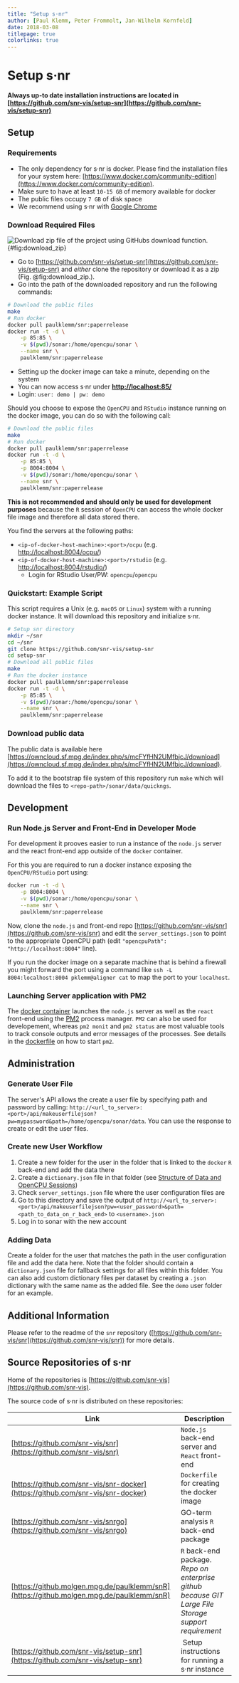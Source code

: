 ```yaml
---
title: "Setup s·nr"
author: [Paul Klemm, Peter Frommolt, Jan-Wilhelm Kornfeld]
date: 2018-03-08
titlepage: true
colorlinks: true
---
```


# Setup s·nr

**Always up-to date installation instructions are located in [https://github.com/snr-vis/setup-snr](https://github.com/snr-vis/setup-snr)**

## Setup

### Requirements

* The only dependency for s·nr is docker. Please find the installation files for your system here: [https://www.docker.com/community-edition](https://www.docker.com/community-edition).
* Make sure to have at least `10-15 GB` of memory available for docker
* The public files occupy `7 GB` of disk space
* We recommend using s·nr with [Google Chrome](https://www.google.com/chrome/index.html)

### Download Required Files

![Download zip file of the project using GitHubs download function.](images/download_zip_arrow.png){#fig:download_zip}

* Go to [https://github.com/snr-vis/setup-snr](https://github.com/snr-vis/setup-snr) and _either_ clone the repository or download it as a zip (Fig. @fig:download_zip.).
* Go into the path of the downloaded repository and run the following commands:

```bash
# Download the public files
make
# Run docker
docker pull paulklemm/snr:paperrelease
docker run -t -d \
    -p 85:85 \
    -v $(pwd)/sonar:/home/opencpu/sonar \
    --name snr \
    paulklemm/snr:paperrelease
```

* Setting up the docker image can take a minute, depending on the system
* You can now access s·nr under **[http://localhost:85/](http://localhost:85/)**
* Login: `user: demo | pw: demo`

Should you choose to expose the `OpenCPU` and `RStudio` instance running on the docker image, you can do so with the following call:

```bash
# Download the public files
make
# Run docker
docker pull paulklemm/snr:paperrelease
docker run -t -d \
    -p 85:85 \
    -p 8004:8004 \
    -v $(pwd)/sonar:/home/opencpu/sonar \
    --name snr \
    paulklemm/snr:paperrelease
```

**This is not recommended and should only be used for development purposes** because the `R` session of `OpenCPU` can access the whole docker file image and therefore all data stored there.

You find the servers at the following paths:

* `<ip-of-docker-host-machine>:<port>/ocpu` (e.g. [http://localhost:8004/ocpu/](http://localhost:8004/ocpu/))
* `<ip-of-docker-host-machine>:<port>/rstudio` (e.g. [http://localhost:8004/rstudio/](http://localhost:8004/rstudio/))
  * Login for RStudio User/PW: `opencpu`/`opencpu`

### Quickstart: Example Script

This script requires a Unix (e.g. `macOS` or `Linux`) system with a running docker instance. It will download this repository and initialize s·nr.

```bash
# Setup snr directory
mkdir ~/snr
cd ~/snr
git clone https://github.com/snr-vis/setup-snr
cd setup-snr
# Download all public files
make
# Run the docker instance
docker pull paulklemm/snr:paperrelease
docker run -t -d \
    -p 85:85 \
    -v $(pwd)/sonar:/home/opencpu/sonar \
    --name snr \
    paulklemm/snr:paperrelease
```

### Download public data

The public data is available here [https://owncloud.sf.mpg.de/index.php/s/mcFYfHN2UMfbjcJ/download](https://owncloud.sf.mpg.de/index.php/s/mcFYfHN2UMfbjcJ/download).

To add it to the bootstrap file system of this repository run `make` which will download the files to `<repo-path>/sonar/data/quickngs`.

## Development

### Run Node.js Server and Front-End in Developer Mode

For development it prooves easier to run a instance of the `node.js` server and the react front-end app outside of the `docker` container.

For this you are required to run a docker instance exposing the `OpenCPU/RStudio` port using:

```bash
docker run -t -d \
    -p 8004:8004 \
    -v $(pwd)/sonar:/home/opencpu/sonar \
    --name snr \
    paulklemm/snr:paperrelease
```

Now, clone the `node.js` and front-end repo [https://github.com/snr-vis/snr](https://github.com/snr-vis/snr) and edit the `server_settings.json` to point to the appropriate OpenCPU path (edit `"opencpuPath": "http://localhost:8004"` line).

If you run the docker image on a separate machine that is behind a firewall you might forward the port using a command like `ssh -L 8004:localhost:8004 pklemm@aligner cat` to map the port to your `localhost`.

### Launching Server application with PM2

The [docker container](https://github.com/snr-vis/snr-docker) launches the `node.js` server as well as the `react` front-end using the [PM2](http://pm2.keymetrics.io) process manager. `PM2` can also be used for developement, whereas `pm2 monit` and `pm2 status` are most valuable tools to track console outputs and error messages of the processes. See details in the [dockerfile](https://github.com/snr-vis/snr-docker) on how to start `pm2`.

## Administration

### Generate User File

The server's API allows the create a user file by specifying path and password by calling: `http://<url_to_server>:<port>/api/makeuserfilejson?pw=mypassword&path=/home/opencpu/sonar/data`. You can use the response to create or edit the user files.

### Create new User Workflow

1.  Create a new folder for the user in the folder that is linked to the `docker` `R` back-end and add the data there
1.  Create a `dictionary.json` file in that folder (see [Structure of Data and OpenCPU Sessions](#structure-of-data-and-opencpu-sessions))
1.  Check `server_settings.json` file where the user configuration files are
1.  Go to this directory and save the output of `http://<url_to_server>:<port>/api/makeuserfilejson?pw=<user_password>&path=<path_to_data_on_r_back_end>` to `<username>.json`
1.  Log in to sonar with the new account

### Adding Data

Create a folder for the user that matches the path in the user configuration file and add the data here. Note that the folder should contain a `dictionary.json` file for fallback settings for all files within this folder. You can also add custom dictionary files per dataset by creating a `.json` dictionary with the same name as the added file. See the `demo` user folder for an example.

## Additional Information

Please refer to the readme of the `snr` repository ([https://github.com/snr-vis/snr](https://github.com/snr-vis/snr)) for more details.

## Source Repositories of s·nr

Home of the repositories is [https://github.com/snr-vis](https://github.com/snr-vis).

The source code of s·nr is distributed on these repositories:

| Link                                                                                     | Description                                                                                          |
| ---------------------------------------------------------------------------------------- | ---------------------------------------------------------------------------------------------------- |
| [https://github.com/snr-vis/snr](https://github.com/snr-vis/snr)                         | `Node.js` back-end server and `React` front-end                                                      |
| [https://github.com/snr-vis/snr-docker](https://github.com/snr-vis/snr-docker)           | `Dockerfile` for creating the docker image                                                           |
| [https://github.com/snr-vis/snrgo](https://github.com/snr-vis/snrgo)                     | GO-term analysis `R` back-end package                                                                |
| [https://github.molgen.mpg.de/paulklemm/snR](https://github.molgen.mpg.de/paulklemm/snR) | `R` back-end package. _Repo on enterprise github because GIT Large File Storage support requirement_ |
| [https://github.com/snr-vis/setup-snr](https://github.com/snr-vis/setup-snr)             |  Setup instructions for running a s·nr instance                                                      |
